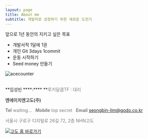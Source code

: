 ```yaml
---
layout: page
title: About me
subtitle: 개발자로 성장하기 위한 새로운 도전기
---
```


앞으로 1년 동안의 지키고 싶은 목표

- 개발서적 1달에 1권
- 개인 Git 3days 1commit
- 운동 시작하기
- Seed money 만들기

![acecounter](http://www.acecounter.com/image/img/bar_1_v2.gif)

<br>
**<span style="color:#252525">임성빈 </span>****<span style="color:red">:</span>****<span style="color:#252525"> </span>**<span style="color:#7d7d7d">루키달콤TF </span><span style="color:#cccccc">l <span style="color:#7d7d7d">대리</span></span>

**<span style="color:#464646">엔에이치엔고도(주)</span>**

**<span style="color:#7d7d7d">Tel</span>**<span style="color:#7d7d7d"> waiting...   **Mobile** top secret   **Email** <u>[seongbin-lim@godo.co.kr](mailto:seongbin-lim@godo.co.kr)</u><span style="color:#7d7d7d"> </span></span>

<span style="color:#7d7d7d">서울시 구로구 디지털로 26길 72, 2층 NHN고도</span>

<span style="color:#333333"><span style="color:#999999">[![고도 홈 바로가기](http://img.godo.co.kr/common/logo_mailsign_NHNgodo.png)](http://www.godo.co.kr/)</span> </span>
